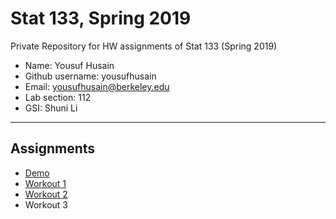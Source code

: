 # Stat 133, Spring 2019

Private Repository for HW assignments of Stat 133 (Spring 2019)

- Name: Yousuf Husain
- Github username: yousufhusain
- Email: yousufhusain@berkeley.edu
- Lab section: 112
- GSI: Shuni Li

-----

## Assignments

- [Demo](demo)
- [Workout 1](workout1)
- [Workout 2](workout2)
- Workout 3


